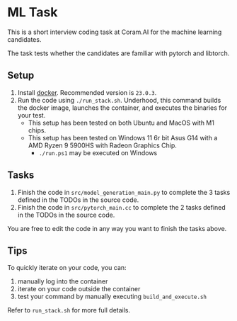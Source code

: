 # ML Task

This is a short interview coding task at Coram.AI for the machine learning candidates.

The task tests whether the candidates are familiar with pytorch and libtorch.

## Setup

1. Install [docker](https://docs.docker.com/engine/install/). Recommended version is `23.0.3`.
2. Run the code using `./run_stack.sh`. Underhood, this command builds the docker image, launches the container, and executes the binaries for your test.
   - This setup has been tested on both Ubuntu and MacOS with M1 chips.
   - This setup has been tested on Windows 11 6r bit Asus G14 with a AMD Ryzen 9 5900HS with Radeon Graphics Chip.
     - `./run.ps1` may be executed on Windows

## Tasks

1. Finish the code in `src/model_generation_main.py` to complete the 3 tasks defined in the TODOs in the source code.
2. Finish the code in `src/pytorch_main.cc` to complete the 2 tasks defined in the TODOs in the source code.

You are free to edit the code in any way you want to finish the tasks above.

## Tips

To quickly iterate on your code, you can:

1. manually log into the container
2. iterate on your code outside the container
3. test your command by manually executing `build_and_execute.sh`

Refer to `run_stack.sh` for more full details.
